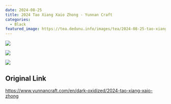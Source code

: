 ```yaml
---
date: 2024-08-25
title: 2024 Tao Xiang Xaio Zhong - Yunnan Craft
categories:
  - Black
featured_image: https://tea.dedunu.info/images/tea/2024-08-25-tao-xiang-xaio-zhong-1.jpeg
---
```


![](https://tea.dedunu.info/images/tea/2024-08-25-tao-xiang-xaio-zhong-3.jpeg)

![](https://tea.dedunu.info/images/tea/2024-08-25-tao-xiang-xaio-zhong-4.jpeg)

![](https://tea.dedunu.info/images/tea/2024-08-25-tao-xiang-xaio-zhong-2.jpeg)

## Original Link

<https://www.yunnancraft.com/en/dark-oxidized/2024-tao-xiang-xaio-zhong>
